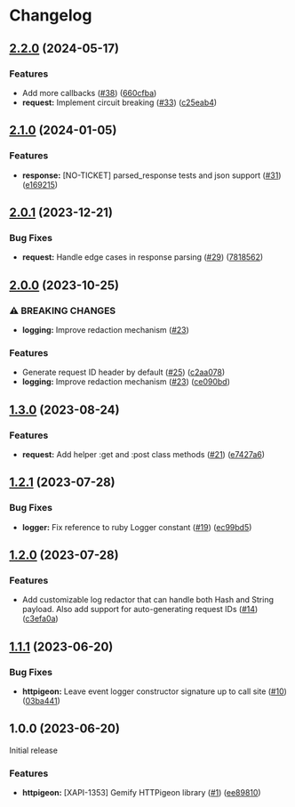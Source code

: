 # Changelog

## [2.2.0](https://github.com/dailypay/httpigeon/compare/v2.1.0...v2.2.0) (2024-05-17)


### Features

* Add more callbacks ([#38](https://github.com/dailypay/httpigeon/issues/38)) ([660cfba](https://github.com/dailypay/httpigeon/commit/660cfba63a8cdc2ff73764913426d38644aaf53a))
* **request:** Implement circuit breaking ([#33](https://github.com/dailypay/httpigeon/issues/33)) ([c25eab4](https://github.com/dailypay/httpigeon/commit/c25eab406d26b50da806d122eb73be0701b84c4e))

## [2.1.0](https://github.com/dailypay/httpigeon/compare/v2.0.1...v2.1.0) (2024-01-05)


### Features

* **response:** [NO-TICKET] parsed_response tests and json support ([#31](https://github.com/dailypay/httpigeon/issues/31)) ([e169215](https://github.com/dailypay/httpigeon/commit/e169215e1394927cb9137e1691196aa535ffd25d))

## [2.0.1](https://github.com/dailypay/httpigeon/compare/v2.0.0...v2.0.1) (2023-12-21)


### Bug Fixes

* **request:** Handle edge cases in response parsing ([#29](https://github.com/dailypay/httpigeon/issues/29)) ([7818562](https://github.com/dailypay/httpigeon/commit/7818562736b5c5258b77357c73f24926e46eb458))

## [2.0.0](https://github.com/dailypay/httpigeon/compare/v1.3.0...v2.0.0) (2023-10-25)


### ⚠ BREAKING CHANGES

* **logging:** Improve redaction mechanism ([#23](https://github.com/dailypay/httpigeon/issues/23))

### Features

* Generate request ID header by default ([#25](https://github.com/dailypay/httpigeon/issues/25)) ([c2aa078](https://github.com/dailypay/httpigeon/commit/c2aa078947c422f544ff1b36d77576a2a3681d08))
* **logging:** Improve redaction mechanism ([#23](https://github.com/dailypay/httpigeon/issues/23)) ([ce090bd](https://github.com/dailypay/httpigeon/commit/ce090bd0124ef3f3ec616d7c0af5a4652be11b0a))

## [1.3.0](https://github.com/dailypay/httpigeon/compare/v1.2.1...v1.3.0) (2023-08-24)


### Features

* **request:** Add helper :get and :post class methods ([#21](https://github.com/dailypay/httpigeon/issues/21)) ([e7427a6](https://github.com/dailypay/httpigeon/commit/e7427a6f1fe2d39e4cce2ec3ea1188e03b563287))

## [1.2.1](https://github.com/dailypay/httpigeon/compare/v1.2.0...v1.2.1) (2023-07-28)


### Bug Fixes

* **logger:** Fix reference to ruby Logger constant ([#19](https://github.com/dailypay/httpigeon/issues/19)) ([ec99bd5](https://github.com/dailypay/httpigeon/commit/ec99bd5b6371256ded6c88c8413b0bd2c926a7a1))

## [1.2.0](https://github.com/dailypay/httpigeon/compare/v1.1.1...v1.2.0) (2023-07-28)


### Features

* Add customizable log redactor that can handle both Hash and String payload. Also add support for auto-generating request IDs ([#14](https://github.com/dailypay/httpigeon/issues/14)) ([c3efa0a](https://github.com/dailypay/httpigeon/commit/c3efa0a510cda687f6a6822e17c1c9600ba4dfd0))

## [1.1.1](https://github.com/dailypay/httpigeon/compare/v1.1.0...v1.1.1) (2023-06-20)


### Bug Fixes

* **httpigeon:** Leave event logger constructor signature up to call site ([#10](https://github.com/dailypay/httpigeon/issues/10)) ([03ba441](https://github.com/dailypay/httpigeon/commit/03ba441c66d8ea6562f218b41cc8f724bd98a4a9))

## 1.0.0 (2023-06-20)
Initial release

### Features

* **httpigeon:** [XAPI-1353] Gemify HTTPigeon library ([#1](https://github.com/dailypay/httpigeon/issues/1)) ([ee89810](https://github.com/dailypay/httpigeon/commit/ee898102b2dffe6623e57a0d799a8b9a37d068a1))
